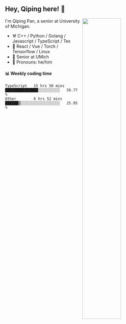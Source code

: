 

## Hey, Qiping here! :wave:

[<img align="right" width="50%" src="https://github-readme-stats.vercel.app/api?username=ppppqp&theme=dark&show_icons=true">](https://metrics.lecoq.io/ppppqp?template=classic)


I'm Qiping Pan, a senior at University of Michigan.

-   :hammer_and_pick: C++ / Python / Golang / Javascript / TypeScript / Tex
-   :pencil: React / Vue / Torch / Tensorflow / Linux 
-   :seedling: Senior at UMich
-   :man: Pronouns: he/him



#### :bar_chart: Weekly coding time

<!--START_SECTION:waka-->

```text
TypeScript   15 hrs 50 mins  ███████████████░░░░░░░░░░   59.77 %
Other        6 hrs 52 mins   ██████▒░░░░░░░░░░░░░░░░░░   25.95 %
```

<!--END_SECTION:waka-->
